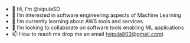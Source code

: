 - 👋 Hi, I’m @vipulaSD
- 👀 I’m interested in software engineering aspects of Machine Learning
- 🌱 I’m currently learning about AWS tools and services
- 💞️ I’m looking to collaborate on software tools enabling ML applications
- 📫 How to reach me drop me an email (vipula803@gmail.com)

<!---
vipulaSD/vipulaSD is a ✨ special ✨ repository because its `README.md` (this file) appears on your GitHub profile.
You can click the Preview link to take a look at your changes.
--->
